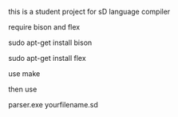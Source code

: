 this is a student project for sD language compiler

require bison and flex

sudo apt-get install bison

sudo apt-get install flex

use make

then use 

parser.exe yourfilename.sd
